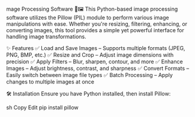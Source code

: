 mage Processing Software 🎨🖼️
This Python-based image processing software utilizes the Pillow (PIL) module to perform various image manipulations with ease. Whether you're resizing, filtering, enhancing, or converting images, this tool provides a simple yet powerful interface for handling image transformations.

✨ Features
✅ Load and Save Images – Supports multiple formats (JPEG, PNG, BMP, etc.)
✅ Resize and Crop – Adjust image dimensions with precision
✅ Apply Filters – Blur, sharpen, contour, and more
✅ Enhance Images – Adjust brightness, contrast, and sharpness
✅ Convert Formats – Easily switch between image file types
✅ Batch Processing – Apply changes to multiple images at once

🛠️ Installation
Ensure you have Python installed, then install Pillow:

sh
Copy
Edit
pip install pillow
